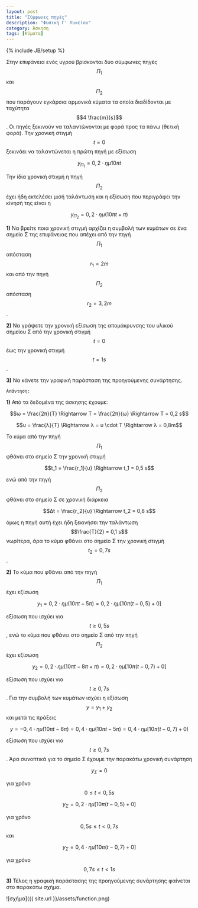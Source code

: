```yaml
---
layout: post
title: "Σύμφωνες πηγές"
description: "Φυσική Γ' Λυκείου"
category: Άσκηση
tags: [Κύματα]
---
```

{% include JB/setup %}

Στην επιφάνεια ενός υγρού βρίσκονται δύο σύμφωνες πηγές $$Π_1$$ και $$Π_2$$ που παράγουν εγκάρσια αρμονικά κύματα τα οποία διαδίδονται με ταχύτητα $$4 \frac{m}{s}$$. Οι πηγές ξεκινούν να ταλαντώνονται με φορά προς τα πάνω (θετική φορά). Την χρονική στιγμή $$t=0$$ ξεκινάει να ταλαντώνεται η πρώτη πηγή με εξίσωση

$$y_{Π_1} = 0,2 \cdot ημ10πt$$

Την ίδια χρονική στιγμή η πηγή $$Π_2$$ έχει ήδη εκτελέσει μισή ταλάντωση και η εξίσωση που περιγράφει την κίνησή της είναι η 

$$y_{Π_2} = 0,2 \cdot ημ(10πt+π)$$

**1)** Να βρείτε ποια χρονική στιγμή αρχίζει η συμβολή των κυμάτων σε ένα σημείο Σ της επιφάνειας που απέχει από την πηγή $$Π_1$$ απόσταση $$r_1=2m$$ και από την πηγή $$Π_2$$ απόσταση $$r_2=3,2m$$. 

**2)** Να γράψετε την χρονική εξίσωση της απομάκρυνσης του υλικού σημείου Σ από την χρονική στιγμή $$t=0$$ έως την χρονική στιγμή $$t=1s$$.

**3)** Να κάνετε την γραφική παράσταση της προηγούμενης συνάρτησης.


`Απάντηση:`


**1)** Από τα δεδομένα της άσκησης έχουμε:

$$ω = \frac{2π}{Τ} \Rightarrow T = \frac{2π}{ω} \Rightarrow T = 0,2 s$$

$$υ = \frac{λ}{Τ} \Rightarrow λ = υ \cdot T \Rightarrow λ = 0,8m$$

Το κύμα από την πηγή $$Π_1$$ φθάνει στο σημείο Σ την χρονική στιγμή

$$t_1 = \frac{r_1}{υ} \Rightarrow t_1 = 0,5 s$$

ενώ από την πηγή $$Π_2$$ φθάνει στο σημείο Σ σε χρονική διάρκεια 

$$Δt = \frac{r_2}{υ} \Rightarrow t_2 = 0,8 s$$

όμως η πηγή αυτή έχει ήδη ξεκινήσει την ταλάντωση $$\frac{T}{2} = 0,1 s$$ νωρίτερα, άρα το κύμα φθάνει στο σημείο Σ την χρονική στιγμή $$t_2 = 0,7s$$.

**2)** To κύμα που φθάνει από την πηγή $$Π_1$$ έχει εξίσωση

$$y_1 = 0,2 \cdot ημ(10πt - 5π) = 0,2 \cdot ημ[10π(t-0,5)+0]$$

εξίσωση που ισχύει για $$ t \ge 0,5s$$, ενώ το κύμα που φθάνει στο σημείο Σ από την πηγή $$Π_2$$ έχει εξίσωση

$$y_2 = 0,2 \cdot ημ(10πt - 8π + π) = 0,2 \cdot ημ[10π(t-0,7)+0]$$

εξίσωση που ισχύει για $$ t \ge 0,7s$$. Για την συμβολή των κυμάτων ισχύει η εξίσωση $$y = y_1 + y_2$$ και μετά τις πράξεις

$$y = -0,4 \cdot ημ(10πt -6π) = 0,4 \cdot ημ(10πt - 5π) = 0,4 \cdot ημ[10π(t-0,7)+0)$$

εξίσωση που ισχύει για $$ t \ge 0,7s$$. Άρα συνοπτικά για το σημείο Σ έχουμε την παρακάτω χρονική συνάρτηση

$$y_Σ = 0$$

για χρόνο $$0\le t < 0,5s$$

$$ y_Σ = 0,2 \cdot ημ[10π(t-0,5)+0]$$

για χρόνο $$0,5s \le t < 0,7s $$ και 

$$ y_Σ = 0,4 \cdot ημ[10π(t-0,7)+0]$$

για χρόνο $$0,7s \le t < 1s $$

**3)** Τέλος η γραφική παράστασης της προηγούμενης συνάρτησης φαίνεται στο παρακάτω σχήμα.

![σχήμα]({{ site.url }}/assets/function.png) 

